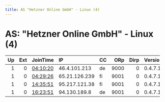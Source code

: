 ```yaml
---
title: AS "Hetzner Online GmbH" - Linux (4)
---
```


# AS: "Hetzner Online GmbH" - Linux (4)

|   Up |   Ext | JoinTime                                                                                              | IP            | CC   |   ORp |   Dirp | Version   | Contact                   | Nickname      |   eFamMembers |
|-----:|------:|:------------------------------------------------------------------------------------------------------|:--------------|:-----|------:|-------:|:----------|:--------------------------|:--------------|--------------:|
|    1 |     0 | [04:10:20](https://nusenu.github.io/OrNetStats/w/relay/3A63820A01459135D2A66188278199130F6B0015.html) | 46.4.101.213  | de   |  9000 |      0 | 0.4.7.10  | reichsmusikkammer@gmail.c | RMK           |             1 |
|    1 |     0 | [04:29:26](https://nusenu.github.io/OrNetStats/w/relay/87B0A15D2F477DFF419BA232FD02392AFC9D7973.html) | 65.21.126.239 | fi   |  9001 |      0 | 0.4.7.10  | Ansjika system-of-rampage | tvSORgaming   |             2 |
|    1 |     0 | [14:35:51](https://nusenu.github.io/OrNetStats/w/relay/A73E4F9DA0928017A71CB1FFDF204636AF9A188D.html) | 95.217.121.38 | fi   |  9001 |      0 | 0.4.7.10  | tor@aktion-nordost.de     | AktionNordost |             1 |
|    1 |     0 | [16:23:51](https://nusenu.github.io/OrNetStats/w/relay/F512B4A043859D7BEDE288D8EE21163D760974F8.html) | 94.130.189.8  | de   |  9001 |      0 | 0.4.7.10  | None                      | momo          |             1 |
